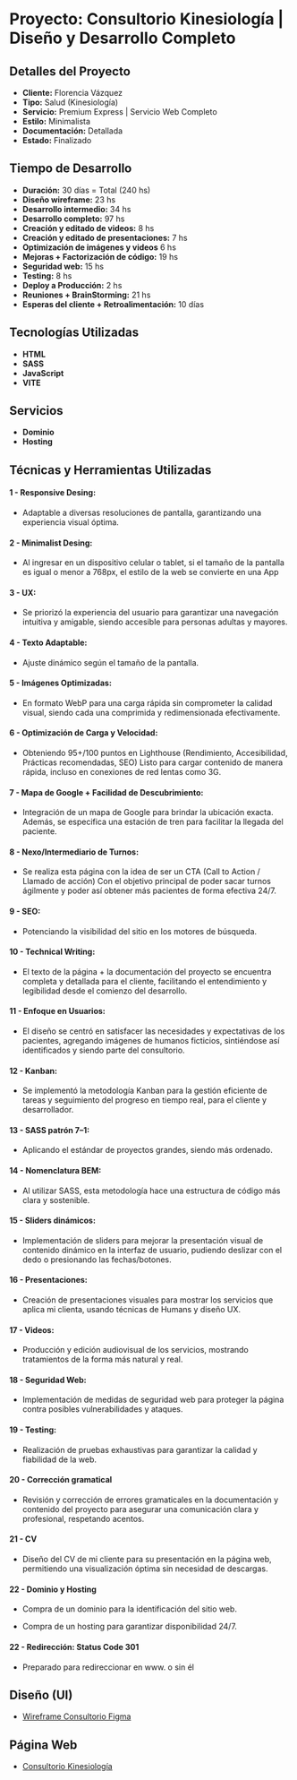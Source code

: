 # Proyecto: Consultorio Kinesiología | Diseño y Desarrollo Completo

## Detalles del Proyecto

-   **Cliente:** Florencia Vázquez
-   **Tipo:** Salud (Kinesiología)
-   **Servicio:** Premium Express | Servicio Web Completo
-   **Estilo:** Minimalista
-   **Documentación:** Detallada
-   **Estado:** Finalizado

## Tiempo de Desarrollo

-   **Duración:** 30 días = Total (240 hs)
-   **Diseño wireframe:** 23 hs
-   **Desarrollo intermedio:** 34 hs
-   **Desarrollo completo:** 97 hs
-   **Creación y editado de videos:** 8 hs
-   **Creación y editado de presentaciones:** 7 hs
-   **Optimización de imágenes y videos** 6 hs
-   **Mejoras + Factorización de código:** 19 hs
-   **Seguridad web:** 15 hs
-   **Testing:** 8 hs
-   **Deploy a Producción:** 2 hs
-   **Reuniones + BrainStorming:** 21 hs
-   **Esperas del cliente + Retroalimentación:** 10 días

## Tecnologías Utilizadas

-   **HTML**
-   **SASS**
-   **JavaScript**
-   **VITE**

## Servicios

-   **Dominio**
-   **Hosting**

## Técnicas y Herramientas Utilizadas

#### 1 - **Responsive Desing:**

- Adaptable a diversas resoluciones de pantalla, garantizando una experiencia visual óptima.

#### 2 - **Minimalist Desing:**

- Al ingresar en un dispositivo celular o tablet, si el tamaño de la pantalla es igual o menor a 768px, el estilo de la web se convierte en una App

#### 3 - **UX:**

- Se priorizó la experiencia del usuario para garantizar una navegación intuitiva y amigable, siendo accesible para personas adultas y mayores.

#### 4 - **Texto Adaptable:**

- Ajuste dinámico según el tamaño de la pantalla.

#### 5 - **Imágenes Optimizadas:**

- En formato WebP para una carga rápida sin comprometer la calidad visual, siendo cada una comprimida y redimensionada efectivamente.

#### 6 - **Optimización de Carga y Velocidad:**

- Obteniendo 95+/100 puntos en Lighthouse (Rendimiento, Accesibilidad, Prácticas recomendadas, SEO)
Listo para cargar contenido de manera rápida, incluso en conexiones de red lentas como 3G.

#### 7 - **Mapa de Google + Facilidad de Descubrimiento:**

- Integración de un mapa de Google para brindar la ubicación exacta. Además, se especifica una estación de tren para facilitar la llegada del paciente.

#### 8 -  **Nexo/Intermediario de Turnos:**

- Se realiza esta página con la idea de ser un CTA (Call to Action / Llamado de acción) Con el objetivo principal de poder sacar turnos ágilmente y poder así obtener más pacientes de forma efectiva 24/7.

#### 9 -  **SEO:**

- Potenciando la visibilidad del sitio en los motores de búsqueda.

#### 10 - **Technical Writing:**

- El texto de la página + la documentación del proyecto se encuentra completa y detallada para el cliente, facilitando el entendimiento y legibilidad desde el comienzo del desarrollo.

#### 11 - **Enfoque en Usuarios:**

- El diseño se centró en satisfacer las necesidades y expectativas de los pacientes, agregando imágenes de humanos ficticios, sintiéndose así identificados y siendo parte del consultorio.

#### 12 - **Kanban:**

- Se implementó la metodología Kanban para la gestión eficiente de tareas y seguimiento del progreso en tiempo real, para el cliente y desarrollador.

#### 13 - **SASS patrón 7–1:**

- Aplicando el estándar de proyectos grandes, siendo más ordenado.

#### 14 - **Nomenclatura BEM:**

- Al utilizar SASS, esta metodología hace una estructura de código más clara y sostenible.

#### 15 - **Sliders dinámicos:**

- Implementación de sliders para mejorar la presentación visual de contenido dinámico en la interfaz de usuario, pudiendo deslizar con el dedo o presionando las fechas/botones.

#### 16 - **Presentaciones:**

- Creación de presentaciones visuales para mostrar los servicios que aplica mi clienta, usando técnicas de Humans y diseño UX.

#### 17 - **Videos:**

- Producción y edición audiovisual de los servicios, mostrando tratamientos de la forma más natural y real.

#### 18 - **Seguridad Web:**

- Implementación de medidas de seguridad web para proteger la página contra posibles vulnerabilidades y ataques.

#### 19 - **Testing:**

- Realización de pruebas exhaustivas para garantizar la calidad y fiabilidad de la web.

#### 20 - **Corrección gramatical**

- Revisión y corrección de errores gramaticales en la documentación y contenido del proyecto para asegurar una comunicación clara y profesional, respetando acentos.

#### 21 - **CV**

- Diseño del CV de mi cliente para su presentación en la página web, permitiendo una visualización óptima sin necesidad de descargas.

#### 22 - **Dominio y Hosting**

- Compra de un dominio para la identificación del sitio web.

- Compra de un hosting para garantizar disponibilidad 24/7.

#### 22 - **Redirección: Status Code 301**

- Preparado para redireccionar en www. o sin él

## Diseño (UI)

-   [Wireframe Consultorio Figma](https://www.figma.com/file/vcTDl7mT9HCyEuFEqQ3X1Q/Flor-Consultorio-Oficial?type=design&node-id=3%3A97&mode=design&t=fcT0Zh85u2xPkyJW-1)

## Página Web

<!-- No es el link oficial y algunos datos pueden ser ficticios, debido a consideraciones de privacidad de mi cliente. -->

-   [Consultorio Kinesiología](https://www.kinesiologiafv.com.ar/)